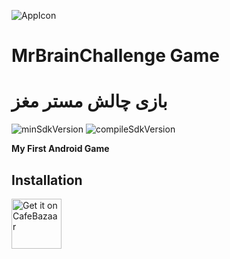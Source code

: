 ![AppIcon](../master/app/src/main/res/mipmap-xxhdpi/ic_launcher.png) 

# MrBrainChallenge Game
# بازی چالش مستر مغز

![minSdkVersion](https://img.shields.io/badge/minSdkVersion-21-yellow.svg?style=true)
![compileSdkVersion](https://img.shields.io/badge/compileSdkVersion-28-green.svg?style=true)

**My First Android Game**

## Installation

[<img src="https://65f469576261d5540f89abb820b2f49b.cdn.cafebazaar.cloud/images/bazaar-logo-production.png"
     alt="Get it on CafeBazaar"
     height="80">](https://cafebazaar.ir/app/ir.pepotec.app.game)
